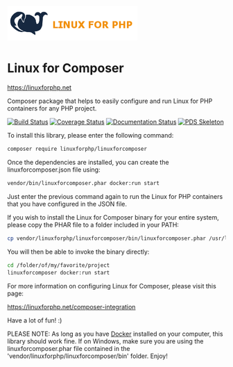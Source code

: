 # [![Linux for PHP Banner](docs/images/logo.png)](http://linuxforphp.net/)
# Linux for Composer

https://linuxforphp.net

Composer package that helps to easily configure and run Linux for PHP containers for any PHP project.

[![Build Status](https://travis-ci.org/linuxforphp/linuxforcomposer.svg?branch=master)](https://travis-ci.org/linuxforphp/linuxforcomposer)
[![Coverage Status](https://linuxforphp.net/download_file/force/37/210)](https://github.com/linuxforphp/linuxforcomposer)
[![Documentation Status](https://readthedocs.org/projects/linux-for-composer/badge/?version=latest)](https://linux-for-composer.readthedocs.io/en/latest/?badge=latest)
[![PDS Skeleton](https://img.shields.io/badge/pds-skeleton-blue.svg?style=flat-square)](https://github.com/php-pds/skeleton)

To install this library, please enter the following command:
```bash
composer require linuxforphp/linuxforcomposer
```

Once the dependencies are installed, you can create the linuxforcomposer.json file using:
```bash
vendor/bin/linuxforcomposer.phar docker:run start
```

Just enter the previous command again to run the Linux for PHP containers that you have configured in the JSON file.

If you wish to install the Linux for Composer binary for your entire system, please copy the PHAR file to a folder included in your PATH:
```bash
cp vendor/linuxforphp/linuxforcomposer/bin/linuxforcomposer.phar /usr/local/bin/linuxforcomposer
```

You will then be able to invoke the binary directly:
```bash
cd /folder/of/my/favorite/project
linuxforcomposer docker:run start
```

For more information on configuring Linux for Composer, please visit this page:

https://linuxforphp.net/composer-integration

Have a lot of fun! :)

PLEASE NOTE: As long as you have [Docker](https://www.docker.com/) installed on your computer, this library should work fine.
If on Windows, make sure you are using the linuxforcomposer.phar file contained in the 'vendor/linuxforphp/linuxforcomposer/bin' folder.
Enjoy!
